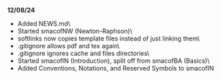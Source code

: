 **12/08/24**

* Added NEWS.md\
* Started smacofNW (Newton-Raphson)\
* softlinks now copies template files instead of just linking them\
* .gitignore allows pdf and tex again\
* .gitignore ignores cache and files directories\
* Started smacofIN (Introduction), split off from smacofBA (Basics)\
* Added Conventions, Notations, and Reserved Symbols to smacofIN


